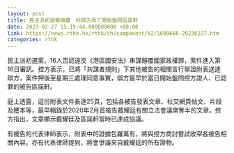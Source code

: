 ```yaml
---
layout: post
title: 民主派初選案續審　料辯方周三開始盤問區諾軒
date: 2023-02-27 15:19:44.000000000 +08:00
link: https://news.rthk.hk/rthk/ch/component/k2/1689666-20230227.htm
categories: rthk
---
```


民主派初選案，16人否認違反《港區國安法》串謀顛覆國家政權罪，案件進入第16日審訊。控方表示，已將「共謀者規則」下其他被告的相關言行舉證附表送達辯方，案件押後至星期三處理同意事實，辯方最早於當日開始盤問控方證人、已認罪的被告區諾軒。

庭上透露，這份附表文件長達25頁，包括各被告發表文章、社交網頁帖文、片段及謄本等，最早輯錄於2020年2月首被告戴耀廷有關立法會議席奪半的文章。控方指出，文章顯示戴耀廷及區諾軒當時已達成協議。

有被告的代表律師表示，附表中的證據包羅萬有，將與控方商討嘗試收窄各被告相關內容。亦有代表律師提到，將會爭議來自戴耀廷的所有證物。
